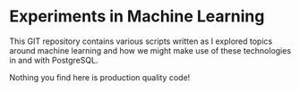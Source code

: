 # Experiments in Machine Learning

This GIT repository contains various scripts written as I explored topics around
machine learning and how we might make use of these technologies in and with
PostgreSQL. 

Nothing you find here is production quality code!